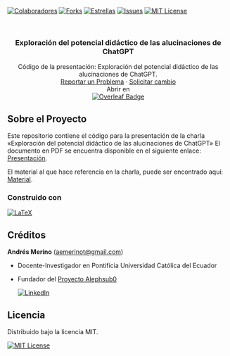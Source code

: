 <!-- Encabezado -->
[![Colaboradores][contributors-shield]][contributors-url]
[![Forks][forks-shield]][forks-url]
[![Estrellas][stars-shield]][stars-url]
[![Issues][issues-shield]][issues-url]
[![MIT License][license-shield]][license-url]

<!-- Título -->
<br />
<div align="center">

<h3 align="center">Exploración del potencial didáctico de las alucinaciones de ChatGPT</h3>
  <p align="center">
    Código de la presentación: Exploración del potencial didáctico de las alucinaciones de ChatGPT.   
    <br />
    <a href="https://github.com/andres-merino/Presentacion-ChatGPT-DidacticaAlucinaciones/issues">Reportar un Problema</a>
    ·
    <a href="https://github.com/andres-merino/Presentacion-ChatGPT-DidacticaAlucinaciones/issues">Solicitar cambio</a>
    <br />
    Abrir en 
    <br />
    <a href="https://www.overleaf.com/read/vpqktkpbfyrr#32ae79">
    <img src="https://img.shields.io/badge/Overleaf-47A141?logo=overleaf&logoColor=fff&style=for-the-badge" alt="Overleaf Badge">
    </a>
  </p>
</div>

<!-- Cuerpo -->
## Sobre el Proyecto

Este repositorio contiene el código para la presentación de la charla «Exploración del potencial didáctico de las alucinaciones de ChatGPT» El documento en PDF se encuentra disponible en el siguiente enlace: [Presentación](https://andres-merino.github.io/Presentacion-ChatGPT-DidacticaAlucinaciones/DidacticaAlucinaciones.pdf).

El material al que hace referencia en la charla, puede ser encontrado aquí: [Material](https://github.com/andres-merino/Presentacion-ChatGPT-DidacticaAlucinaciones/blob/main/Material).

### Construido con

[![LaTeX][LaTeX]][LaTeX-url]


## Créditos

**Andrés Merino** (aemerinot@gmail.com) 

- Docente-Investigador en Pontificia Universidad Católica del Ecuador
- Fundador del [Proyecto Alephsub0](https://www.alephsub0.org/about/)
  
  [![LinkedIn][linkedin-shield]][linkedin-url-aemt]


## Licencia

Distribuido bajo la licencia MIT. 

[![MIT License][license-shield]][license-url]






<!-- MARKDOWN LINKS & IMAGES -->
[contributors-shield]: https://img.shields.io/github/contributors/andres-merino/Presentacion-ChatGPT-DidacticaAlucinaciones.svg?style=for-the-badge
[contributors-url]: https://github.com/andres-merino/Presentacion-ChatGPT-DidacticaAlucinaciones/graphs/contributors
[forks-shield]: https://img.shields.io/github/forks/andres-merino/Presentacion-ChatGPT-DidacticaAlucinaciones.svg?style=for-the-badge
[forks-url]: https://github.com/andres-merino/Presentacion-ChatGPT-DidacticaAlucinaciones/forks
[stars-shield]: https://img.shields.io/github/stars/andres-merino/Presentacion-ChatGPT-DidacticaAlucinaciones?style=for-the-badge
[stars-url]: https://github.com/andres-merino/Presentacion-ChatGPT-DidacticaAlucinaciones/stargazers
[issues-shield]: https://img.shields.io/github/issues/andres-merino/Presentacion-ChatGPT-DidacticaAlucinaciones.svg?style=for-the-badge
[issues-url]: https://github.com/andres-merino/Presentacion-ChatGPT-DidacticaAlucinaciones/issues
[license-shield]: https://img.shields.io/github/license/andres-merino/Presentacion-ChatGPT-DidacticaAlucinaciones.svg?style=for-the-badge
[license-url]: https://es.wikipedia.org/wiki/Licencia_MIT
[linkedin-shield]: https://img.shields.io/badge/linkedin-%230077B5.svg?style=for-the-badge&logo=linkedin&logoColor=white
[linkedin-url-aemt]: https://www.linkedin.com/in/andrés-merino-010a9b12b/
[LaTeX]: https://img.shields.io/badge/LaTeX-008080?logo=latex&logoColor=fff&style=for-the-badge
[LaTeX-url]: https://www.latex-project.org/
